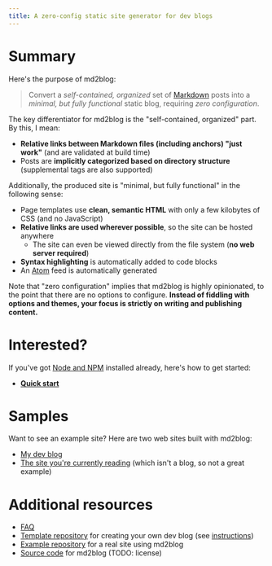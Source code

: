 ```yaml
---
title: A zero-config static site generator for dev blogs
---
```

# Summary
Here's the purpose of md2blog:

> Convert a *self-contained, organized* set of [Markdown](https://guides.github.com/features/mastering-markdown/) posts into a *minimal, but fully functional* static blog, requiring *zero configuration*.

The key differentiator for md2blog is the "self-contained, organized" part. By this, I mean:

* **Relative links between Markdown files (including anchors) "just work"** (and are validated at build time)
* Posts are **implicitly categorized based on directory structure** (supplemental tags are also supported)

Additionally, the produced site is "minimal, but fully functional" in the following sense:

* Page templates use **clean, semantic HTML** with only a few kilobytes of CSS (and no JavaScript)
* **Relative links are used wherever possible**, so the site can be hosted anywhere
  * The site can even be viewed directly from the file system (**no web server required**)
* **Syntax highlighting** is automatically added to code blocks
* An [Atom](https://validator.w3.org/feed/docs/atom.html) feed is automatically generated

Note that "zero configuration" implies that md2blog is highly opinionated, to the point that there are no options to configure. **Instead of fiddling with options and themes, your focus is strictly on writing and publishing content.**

# Interested?
If you've got [Node and NPM](https://nodejs.org/en/download/) installed already, here's how to get started:

* **[Quick start](quick-start.md)**

# Samples
Want to see an example site? Here are two web sites built with md2blog:

* [My dev blog](https://log.schemescape.com/)
* [The site you're currently reading](index.md) (which isn't a blog, so not a great example)

# Additional resources

* [FAQ](posts/faq/index.html)
* [Template repository](https://github.com/jaredkrinke/md2blog-template-site) for creating your own dev blog (see [instructions](quick-start.md#setup))
* [Example repository](https://github.com/jaredkrinke/log) for a real site using md2blog
* [Source code](https://github.com/jaredkrinke/md2blog) for md2blog (TODO: license)
